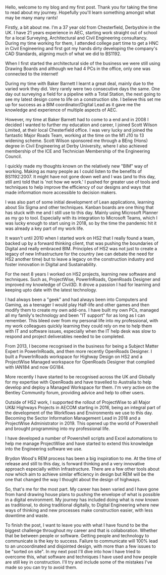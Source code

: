 Hello, welcome to my blog and my first post. 
Thank you for taking the time to read about my journey. Hopefully you'll learn something amongst what may be many many rants!

Firstly, a bit about me. I'm a 37 year old from Chesterfield, Derbyshire in the UK. I have 21 years experience in AEC, starting work straight out of school for a local Surveying, Architectural and Civil Engineering consultancy. During my time working for them, I attended college part time to get a HNC in Civil Engineering and first got my hands dirty developing the company's CAD Standards, aligning much of what we did to BS1192.



When I first started the architectural side of the business we were still using Drawing Boards and although we had 4 PCs in the office, only one was connected to the internet!



During my time with Baker Barnett I learnt a great deal, mainly due to the varied work they did. Very rarely were two consecutive days the same. One day out surveying a field for a pipeline with a Total Station, the next going to see my latest design come to life on a construction site. I believe this set me up for success as a BIM coordinator/Digital Lead as it gave me the knowledge and experience of multiple aspects of AEC. 



However, my time at Baker Barnett had to come to a end and in 2008 I decided I wanted to further my education and career, I joined Scott Wilson Limited, at their local Chesterfield office. I was very lucky and joined the fantastic Major Roads Team, working at the time on the M1 J10 to 13 widening scheme. Scott Wilson sponsored me through a BEng (Hons) degree in Civil Engineering at Derby University, where I also achieved membership of the ICE and Technician Membership of the Engineering Council.



I quickly made my thoughts known on the relatively new "BIM" way of working. Making as many people as I could listen to the benefits of BS1192:2007. It might have not gone down well and I was (and to this day, still am) told that is 'not how we work.' I pushed for greater use of tools and techniques to help improve the efficiency of our designs and ways that made information more accessible to decision makers. 



I was also part of some initial development of Lean applications, learning about Six Sigma and other techniques. Kanban boards are one thing that has stuck with me and I still use to this day. Mainly using Microsoft Planner as my go to tool. Especially with its integration to Microsoft Teams, which I was lucky enough to start using in 2018, so by the time the pandemic hit it was already a key part of my work life.



It wasn't until 2010 when I started work on HS2 that I really found a team, backed up by a forward thinking client, that was pushing the boundaries of Digital and really embraced BIM. Principles of HS2 was not just to create a legacy of new Infrastructure for the country (we can debate the need for HS2 another time) but to leave a legacy on the construction industry and foster innovation in Digital and Sustainability. 



For the next 8 years I worked on HS2 projects, learning new software and techniques. Such as, ProjectWise, PowerInRoads, OpenRoads Designer and improved my knowledge of Civil3D. It drove a passion I had for learning and keeping upto date with the latest technology.




I had always been a "geek" and had always been into Computers and Gaming, as a teenager I would play Half-life and other games and then modify them to create my own add-ons. I have built my own PCs, managed all my family's technology and been "IT support" for as long as I can remember. This bleed over from my personal life into my professional, with my work colleagues quickly learning they could rely on me to help them with IT and software issues, especially when the IT help desk was slow to respond and project deliverables needed to be completed.



From 2013, I become recognised in the business for being a Subject Matter Expert in PowerInRoads, and then more recently OpenRoads Designer. I built a PowerInRoads workspace for Highway Design on HS2 and a ProjectWise Managed workspace for OpenRoads Designer that complied with IAN184 and now GG184.

More recently I have started to be recognised across the UK and Globally for my expertise with OpenRoads and have travelled to Australia to help develop and deploy a Managed Workspace for them. I'm very active on the Bentley Community forum, providing advice and help to other users.

Outside of HS2 work, I supported the rollout of ProjectWise to all Major UK&I Highways Projects in AECOM starting in 2016, being an integral part of the development of the Workflows and Environments we use to this day. Becoming the Sector Information Management Lead in 2018 and a ProjectWise Administrator in 2019. This opened up the world of Powershell and brought programming into my professional life. 



I have developed a number of Powershell scripts and Excel automations to help me manage ProjectWise and have started to extend this knowledge into the Engineering software we use.



Brydon Wood's REM process has been a big inspiration to me. At the time of release and still to this day, is forward thinking and a very innovative approach especially within Infrastructure. There are a few other tools about now which aim to achieve similar efficiency in design but REM will be the one that changed the way I thought about the design of highways.



So, that's me for the most part. My career has been varied and I have gone from hand drawing house plans to pushing the envelope of what is possible in a digital environment. My journey has included doing what is now known as traditional, to doing traditional digitally, to Digital Engineering where new ways of thinking and new processes make construction easier, with less downtime and waste.



To finish the post, I want to leave you with what I have found to be the biggest challenge throughout my career and that is collaboration. Whether that be between people or software. Getting people and technology to communicate is the key to success. Failure to communicate will 100% lead to an uncoordinated and disjointed design, with more than a few issues to be "sorted on site". In my next post I'll dive into how I have tried to overcome this, what software and techniques I have used and how people are still key in construction. I'll try and include some of the mistakes I've made so you can try to avoid them.


